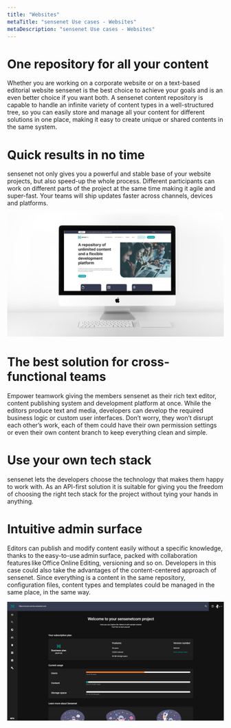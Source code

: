 ```yaml
---
title: "Websites"
metaTitle: "sensenet Use cases - Websites"
metaDescription: "sensenet Use cases - Websites"
---
```


# One repository for all your content
Whether you are working on a corporate website or on a text-based editorial website sensenet is the best choice to achieve your goals and is an even better choice if you want both. A sensenet content repository is capable to handle an infinite variety of content types in a well-structured tree, so you can easily store and manage all your content for different solutions in one place, making it easy to create unique or shared contents in the same system.

# Quick results in no time
sensenet not only gives you a powerful and stable base of your website projects, but also speed-up the whole process. Different participants can work on different parts of the project at the same time making it agile and super-fast. Your teams will ship updates faster across channels, devices and platforms.

![sensenet.com](./img/mac_sncom.jpg)

# The best solution for cross-functional teams 
Empower teamwork giving the members sensenet as their rich text editor, content publishing system and development platform at once. While the editors produce text and media, developers can develop the required business logic or custom user interfaces. Don’t worry, they won’t disrupt each other’s work, each of them could have their own permission settings or even their own content branch to keep everything clean and simple. 

# Use your own tech stack 
sensenet lets the developers choose the technology that makes them happy to work with. As an API-first solution it is suitable for giving you the freedom of choosing the right tech stack for the project without tying your hands in anything. 

# Intuitive admin surface
Editors can publish and modify content easily without a specific knowledge, thanks to the easy-to-use admin surface, packed with collaboration features like Office Online Editing, versioning and so on. Developers in this case could also take the advantages of the content-centered approach of sensenet. Since everything is a content in the same repository, configuration files, content types and templates could be managed in the same place, in the same way.

![sensenet admin ui](./img/admin_ui.jpg)
